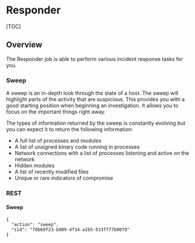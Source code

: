 # Responder

[TOC]

## Overview
The Responder job is able to perform various incident response tasks for you.

### Sweep
A sweep is an in-depth look through the state of a host. The sweep will highlight parts of the activity that are suspicious. This provides you with a good starting position when beginning an investigation. It allows you to focus on the important things right away.

The types of information returned by the sweep is constantly evolving but you can expect it to return the following information:

* A full list of processes and modules
* A list of unsigned binary code running in processes
* Network connections with a list of processes listening and active on the network
* Hidden modules
* A list of recently modified files
* Unique or rare indicators of compromise

### REST

#### Sweep
```
{
  "action": "sweep",
  "sid": "70b69f23-b889-4f14-a2b5-633f777b0079"
}
```
